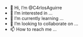 - 👋 Hi, I’m @C4rlosAguirre
- 👀 I’m interested in ...
- 🌱 I’m currently learning ...
- 💞️ I’m looking to collaborate on ...
- 📫 How to reach me ...

<!---
C4rlosAguirre/C4rlosAguirre es un repositorio donde poder revisar mi perfil.
--->
